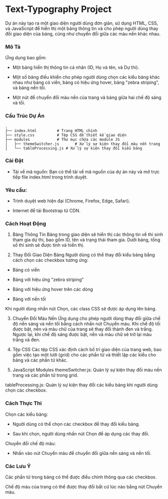 # Text-Typography Project

Dự án này tạo ra một giao diện người dùng đơn giản, sử dụng HTML, CSS, và JavaScript để hiển thị một bảng thông tin và cho phép người dùng thay đổi giao diện của bảng, cũng như chuyển đổi giữa các màu nền khác nhau.

### Mô Tả

Ứng dụng bao gồm:

- Một bảng hiển thị thông tin cá nhân (ID, Họ và tên, và Dự thi).

- Một số bảng điều khiển cho phép người dùng chọn các kiểu bảng khác nhau như bảng có viền, bảng có hiệu ứng hover, bảng "zebra striping", và bảng nền tối.

- Một nút để chuyển đổi màu nền của trang và bảng giữa hai chế độ sáng và tối.

### Cấu Trúc Dự Án

```
.
├── index.html         # Trang HTML chính
├── style.css          # Tệp CSS để thiết kế giao diện
├── modules            # Thư mục chứa các module JS
│   ├── themeSwitcher.js       # Xử lý sự kiện thay đổi màu nền trang
│   └── tableProcessing.js # Xử lý sự kiện thay đổi kiểu bảng
```

### Cài Đặt

- Tải về mã nguồn: Bạn có thể tải về mã nguồn của dự án này và mở trực tiếp file index.html trong trình duyệt.

### Yêu cầu:

- Trình duyệt web hiện đại (Chrome, Firefox, Edge, Safari).

- Internet để tải Bootstrap từ CDN.

### Cách Hoạt Động

1. Bảng Thông Tin
Bảng trong giao diện sẽ hiển thị các thông tin về thí sinh tham gia dự thi, bao gồm ID, tên và trạng thái tham gia. Dưới bảng, tổng số thí sinh sẽ được tính và hiển thị.

2. Thay Đổi Giao Diện Bảng
Người dùng có thể thay đổi kiểu bảng bằng cách chọn các checkbox tương ứng:

- Bảng có viền

- Bảng với hiệu ứng "zebra striping"

- Bảng với hiệu ứng hover trên các dòng

- Bảng với nền tối

Khi người dùng nhấn nút Chọn, các class CSS sẽ được áp dụng lên bảng.

3. Chuyển Đổi Màu Nền
Ứng dụng cho phép người dùng thay đổi giữa chế độ nền sáng và nền tối bằng cách nhấn nút Chuyển màu. Khi chế độ tối được bật, nền và màu chữ của trang sẽ thay đổi thành đen và trắng. Ngược lại, khi chế độ sáng được bật, nền và màu chữ sẽ trở lại màu trắng và đen.

4. Tệp CSS
Các tệp CSS xác định cách bố trí giao diện của trang web, bao gồm việc tạo một lưới (grid) cho các phần tử và thiết lập các kiểu cho bảng và các phần tử khác.

5. JavaScript Modules
themeSwitcher.js: Quản lý sự kiện thay đổi màu nền trang và các phần tử trong grid.

tableProcessing.js: Quản lý sự kiện thay đổi các kiểu bảng khi người dùng chọn các checkbox.

### Cách Thực Thi

Chọn các kiểu bảng:

- Người dùng có thể chọn các checkbox để thay đổi kiểu bảng.

- Sau khi chọn, người dùng nhấn nút Chọn để áp dụng các thay đổi.

Chuyển đổi chế độ màu:

- Nhấn vào nút Chuyển màu để chuyển đổi giữa nền sáng và nền tối.

### Các Lưu Ý

Các phần tử trong bảng có thể được điều chỉnh thông qua các checkbox.

Chế độ màu của trang có thể được thay đổi bất cứ lúc nào bằng nút Chuyển màu.
